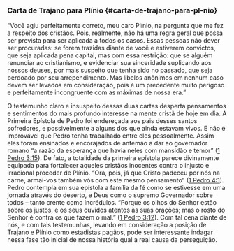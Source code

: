 ### Carta de Trajano para Plínio {#carta-de-trajano-para-pl-nio}

“Você agiu perfeitamente correto, meu caro Plínio, na pergunta que me fez a respeito dos cristãos. Pois, realmente, não há uma regra geral que possa ser prevista para ser aplicada a todos os casos. Essas pessoas não dever ser procuradas: se forem trazidas diante de você e estiverem convictos, que seja aplicada pena capital, mas com essa restrição: que se alguém renunciar ao cristianismo, e evidenciar sua sinceridade suplicando aos nossos deuses, por mais suspeito que tenha sido no passado, que seja perdoado por seu arrependimento. Mas libelos anônimos em nenhum caso devem ser levados em consideração, pois é um precedente muito perigoso e perfeitamente incongruente com as máximas de nossa era.”

O testemunho claro e insuspeito dessas duas cartas desperta pensamentos e sentimentos do mais profundo interesse na mente cristã de hoje em dia. A Primeira Epístola de Pedro foi endereçada aos pais desses santos sofredores, e possivelmente a alguns dos que ainda estavam vivos. E não é improvável que Pedro tenha trabalhado entre eles pessoalmente. Assim eles foram ensinados e encorajados de antemão a dar ao governador romano “a razão da esperança que havia neles com mansidão e temor” ([1 Pedro 3:15](http://bibliaonline.com.br/acf/1pe/3/15)). De fato, a totalidade da primeira epístola parece divinamente equipada para fortalecer aqueles cristãos inocentes contra o injusto e irracional proceder de Plínio. “Ora, pois, já que Cristo padeceu por nós na carne, armai-vos também vós com este mesmo pensamento” ([1 Pedro 4:1](http://bibliaonline.com.br/acf/1pe/4/1)). Pedro contempla em sua epístola a família da fé como se estivesse em uma jornada através do deserto, e Deus como o supremo Governador sobre todos – tanto crente como incrédulos. “Porque os olhos do Senhor estão sobre os justos, e os seus ouvidos atentos às suas orações; mas o rosto do Senhor é contra os que fazem o mal.” ([1 Pedro 3:12](http://bibliaonline.com.br/acf/1pe/3/12)). Com tal cena diante de nós, e com tais testemunhas, levando em consideração a posição de Trajano e Plínio como estadistas pagãos, pode ser interessante indagar nessa fase tão inicial de nossa história qual a real causa da perseguição.